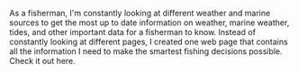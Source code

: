 As a fisherman, I'm constantly looking at different weather and marine sources to get the most up to date information on weather, marine weather, tides, and other important data for a fisherman to know. Instead of constantly looking at different pages, I created one web page that contains all the information I need to make the smartest fishing decisions possible. Check it out here.